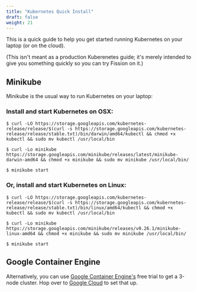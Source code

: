 ```yaml
---
title: "Kubernetes Quick Install"
draft: false
weight: 21
---
```


This is a quick guide to help you get started running Kubernetes on
your laptop (or on the cloud).

(This isn't meant as a production Kuberenetes guide; it's merely
intended to give you something quickly so you can try Fission on it.)

## Minikube

Minikube is the usual way to run Kubernetes on your laptop:

### Install and start Kubernetes on OSX:

```
$ curl -LO https://storage.googleapis.com/kubernetes-release/release/$(curl -s https://storage.googleapis.com/kubernetes-release/release/stable.txt)/bin/darwin/amd64/kubectl && chmod +x kubectl && sudo mv kubectl /usr/local/bin

$ curl -Lo minikube https://storage.googleapis.com/minikube/releases/latest/minikube-darwin-amd64 && chmod +x minikube && sudo mv minikube /usr/local/bin/

$ minikube start
```

### Or, install and start Kubernetes on Linux:

```
$ curl -LO https://storage.googleapis.com/kubernetes-release/release/$(curl -s https://storage.googleapis.com/kubernetes-release/release/stable.txt)/bin/linux/amd64/kubectl && chmod +x kubectl && sudo mv kubectl /usr/local/bin

$ curl -Lo minikube https://storage.googleapis.com/minikube/releases/v0.26.1/minikube-linux-amd64 && chmod +x minikube && sudo mv minikube /usr/local/bin/

$ minikube start
```

## Google Container Engine

Alternatively, you can use [Google Container Engine's](https://cloud.google.com/container-engine/) free trial to
get a 3-node cluster.  Hop over to [Google Cloud](https://cloud.google.com/container-engine/) to set that up.

